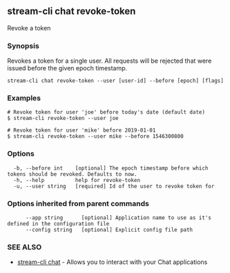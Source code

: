 ## stream-cli chat revoke-token

Revoke a token

### Synopsis

Revokes a token for a single user. All requests will be rejected that
were issued before the given epoch timestamp.


```
stream-cli chat revoke-token --user [user-id] --before [epoch] [flags]
```

### Examples

```
# Revoke token for user 'joe' before today's date (default date)
$ stream-cli revoke-token --user joe

# Revoke token for user 'mike' before 2019-01-01
$ stream-cli revoke-token --user mike --before 1546300800

```

### Options

```
  -b, --before int    [optional] The epoch timestamp before which tokens should be revoked. Defaults to now.
  -h, --help          help for revoke-token
  -u, --user string   [required] Id of the user to revoke token for
```

### Options inherited from parent commands

```
      --app string      [optional] Application name to use as it's defined in the configuration file
      --config string   [optional] Explicit config file path
```

### SEE ALSO

* [stream-cli chat](stream-cli_chat.md)	 - Allows you to interact with your Chat applications

